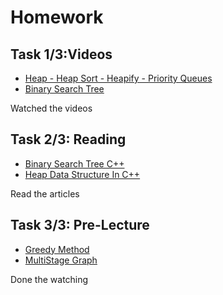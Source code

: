 # Homework

## Task 1/3:Videos

- [Heap - Heap Sort - Heapify - Priority Queues](https://youtu.be/HqPJF2L5h9U)
- [Binary Search Tree](https://youtu.be/vLS-zRCHo-Y)

Watched the videos

## Task 2/3: Reading

- [Binary Search Tree C++](https://www.softwaretestinghelp.com/binary-search-tree-in-cpp/)
- [Heap Data Structure In C++](https://www.softwaretestinghelp.com/avl-trees-and-heap-data-structure-in-cpp/)

Read the articles

## Task 3/3: Pre-Lecture

- [Greedy Method](https://youtu.be/ARvQcqJ_-NY)
- [MultiStage Graph](https://youtu.be/9iE9Mj4m8jk)

Done the watching
